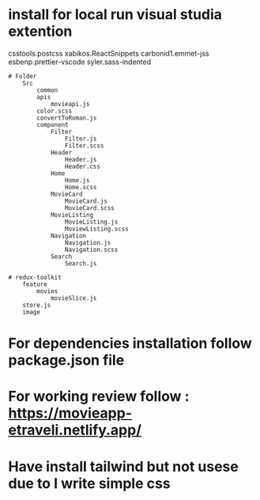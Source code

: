 # install for local run visual studia extention
csstools.postcss
xabikos.ReactSnippets
carbonid1.emmet-jss
esbenp.prettier-vscode
syler.sass-indented

    # Folder 
        Src
            common
            apis
                movieapi.js
            color.scss
            convertToRoman.js
            component
                Filter
                    Filter.js
                    Filter.scss
                Header
                    Header.js
                    Header.css
                Home
                    Home.js
                    Home.scss
                MovieCard
                    MovieCard.js
                    MovieCard.scss
                MovieListing
                    MovieListing.js
                    MoviewListing.scss
                Navigation
                    Navigation.js
                    Navigation.scss
                Search
                    Search.js

    # redux-toolkit
        feature
            movies
                movieSlice.js
        store.js
        image

# For dependencies installation follow package.json file
# For working review follow : https://movieapp-etraveli.netlify.app/
# Have install tailwind but not usese due to I write simple css
